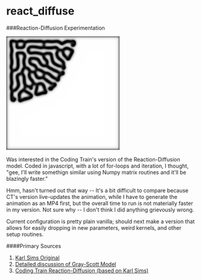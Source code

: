 # react_diffuse
###Reaction-Diffusion Experimentation

![vanilla reaction](https://raw.githubusercontent.com/soilstack/react_diffuse/master/example.png)

Was interested in the Coding Train's version of the Reaction-Diffusion model.  Coded in javascript, with a lot of 
for-loops and iteration, I thought, "gee, I'll write somethign similar using Numpy matrix 
routines and it'll be blazingly faster."  

Hmm, hasn't turned out that way -- It's a bit 
difficult to compare because CT's version live-updates the animation, while I have to 
generate the animation as an MP4 first,  but the overall time to run is not materially 
faster in my version.  Not sure  why -- I don't think I did anything grievously wrong.  

Current configuration is pretty plain vanilla; should next make a version that allows for easily
dropping in new parameters, weird kernels, and other setup routines.


####Primary Sources
1. [Karl Sims Original](http://karlsims.com/rd.html)
1. [Detailed discussion of Gray-Scott Model](http://mrob.com/pub/comp/xmorphia/)
1. [Coding Train Reaction-Diffusion (based on Karl Sims)](https://www.youtube.com/watch?v=BV9ny785UNc&t=2100s)
